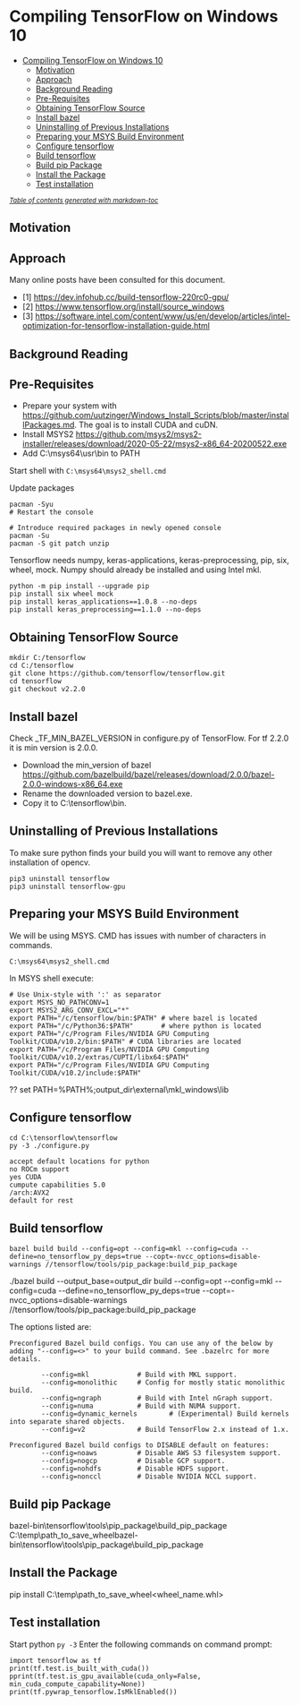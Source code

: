 # Compiling TensorFlow on Windows 10

- [Compiling TensorFlow on Windows 10](#compiling-tensorflow-on-windows-10)
  * [Motivation](#motivation)
  * [Approach](#approach)
  * [Background Reading](#background-reading)
  * [Pre-Requisites](#pre-requisites)
  * [Obtaining TensorFlow Source](#obtaining-tensorflow-source)
  * [Install bazel](#install-bazel)
  * [Uninstalling of Previous Installations](#uninstalling-of-previous-installations)
  * [Preparing your MSYS Build Environment](#preparing-your-msys-build-environment)
  * [Configure tensorflow](#configure-tensorflow)
  * [Build tensorflow](#build-tensorflow)
  * [Build pip Package](#build-pip-package)
  * [Install the Package](#install-the-package)
  * [Test installation](#test-installation)

<small><i><a href='http://ecotrust-canada.github.io/markdown-toc/'>Table of contents generated with markdown-toc</a></i></small>

## Motivation

## Approach

Many online posts have been consulted for this document.
* [1] https://dev.infohub.cc/build-tensorflow-220rc0-gpu/
* [2] https://www.tensorflow.org/install/source_windows
* [3] https://software.intel.com/content/www/us/en/develop/articles/intel-optimization-for-tensorflow-installation-guide.html

## Background Reading

## Pre-Requisites

* Prepare your system with https://github.com/uutzinger/Windows_Install_Scripts/blob/master/installPackages.md. The goal is to install CUDA and cuDN.
* Install MSYS2 https://github.com/msys2/msys2-installer/releases/download/2020-05-22/msys2-x86_64-20200522.exe
* Add C:\msys64\usr\bin to PATH

Start shell with ```C:\msys64\msys2_shell.cmd```

Update packages
```
pacman -Syu
# Restart the console 

# Introduce required packages in newly opened console
pacman -Su
pacman -S git patch unzip
```

Tensorflow needs numpy, keras-applications, keras-preprocessing, pip, six, wheel, mock. Numpy should already be installed and using Intel mkl.

```
python -m pip install --upgrade pip
pip install six wheel mock
pip install keras_applications==1.0.8 --no-deps
pip install keras_preprocessing==1.1.0 --no-deps
```

## Obtaining TensorFlow Source

```
mkdir C:/tensorflow
cd C:/tensorflow
git clone https://github.com/tensorflow/tensorflow.git
cd tensorflow
git checkout v2.2.0
```

## Install bazel 

Check _TF_MIN_BAZEL_VERSION in configure.py of TensorFlow. For tf 2.2.0 it is min version is 2.0.0.  

* Download the min_version of bazel https://github.com/bazelbuild/bazel/releases/download/2.0.0/bazel-2.0.0-windows-x86_64.exe
* Rename the downloaded version to bazel.exe. 
* Copy it to C:\tensorflow\bin.

## Uninstalling of Previous Installations

To make sure python finds your build you will want to remove any other installation of opencv.
```
pip3 uninstall tensorflow
pip3 uninstall tensorflow-gpu
```

## Preparing your MSYS Build Environment

We will be using MSYS. CMD has issues with number of characters in commands.

```
C:\msys64\msys2_shell.cmd
```

In MSYS shell execute:

```
# Use Unix-style with ':' as separator
export MSYS_NO_PATHCONV=1
export MSYS2_ARG_CONV_EXCL="*"
export PATH="/c/tensorflow/bin:$PATH" # where bazel is located
export PATH="/c/Python36:$PATH"       # where python is located
export PATH="/c/Program Files/NVIDIA GPU Computing Toolkit/CUDA/v10.2/bin:$PATH" # CUDA libraries are located
export PATH="/c/Program Files/NVIDIA GPU Computing Toolkit/CUDA/v10.2/extras/CUPTI/libx64:$PATH"
export PATH="/c/Program Files/NVIDIA GPU Computing Toolkit/CUDA/v10.2/include:$PATH"
```

?? set PATH=%PATH%;output_dir\external\mkl_windows\lib  

## Configure tensorflow

```
cd C:\tensorflow\tensorflow
py -3 ./configure.py
```

```
accept default locations for python
no ROCm support
yes CUDA
cumpute capabilities 5.0
/arch:AVX2
default for rest
```

## Build tensorflow

```
bazel build build --config=opt --config=mkl --config=cuda --define=no_tensorflow_py_deps=true --copt=-nvcc_options=disable-warnings //tensorflow/tools/pip_package:build_pip_package
```

./bazel build --output_base=output_dir build --config=opt --config=mkl --config=cuda --define=no_tensorflow_py_deps=true --copt=-nvcc_options=disable-warnings //tensorflow/tools/pip_package:build_pip_package

The options listed are:
```
Preconfigured Bazel build configs. You can use any of the below by adding "--config=<>" to your build command. See .bazelrc for more details.

        --config=mkl            # Build with MKL support.
        --config=monolithic     # Config for mostly static monolithic build.
        --config=ngraph         # Build with Intel nGraph support.
        --config=numa           # Build with NUMA support.
        --config=dynamic_kernels        # (Experimental) Build kernels into separate shared objects.
        --config=v2             # Build TensorFlow 2.x instead of 1.x.

Preconfigured Bazel build configs to DISABLE default on features:
        --config=noaws          # Disable AWS S3 filesystem support.
        --config=nogcp          # Disable GCP support.
        --config=nohdfs         # Disable HDFS support.
        --config=nonccl         # Disable NVIDIA NCCL support.
```

## Build pip Package

bazel-bin\tensorflow\tools\pip_package\build_pip_package C:\temp\path_to_save_wheelbazel-bin\tensorflow\tools\pip_package\build_pip_package 

## Install the Package

pip install C:\temp\path_to_save_wheel\<wheel_name.whl>

## Test installation

Start python ```py -3``` Enter the following commands on command prompt:
```
import tensorflow as tf 
print(tf.test.is_built_with_cuda())
pprint(tf.test.is_gpu_available(cuda_only=False, min_cuda_compute_capability=None))
print(tf.pywrap_tensorflow.IsMklEnabled())
```
